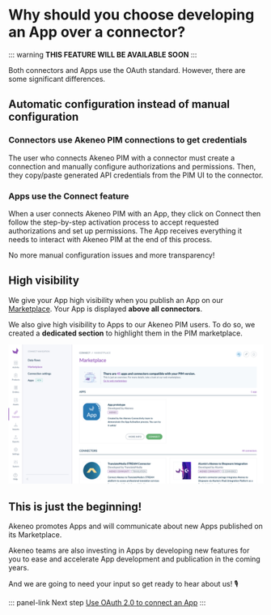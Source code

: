 # Why should you choose developing an App over a connector?

::: warning
**THIS FEATURE WILL BE AVAILABLE SOON**
:::

Both connectors and Apps use the OAuth standard. However, there are some significant differences.

## Automatic configuration instead of manual configuration

### Connectors use Akeneo PIM connections to get credentials

The user who connects Akeneo PIM with a connector must create a connection and manually configure authorizations and permissions. Then, they copy/paste generated API credentials from the PIM UI to the connector. 

### Apps use the Connect feature

When a user connects Akeneo PIM with an App, they click on Connect then follow the step-by-step activation process to accept requested authorizations and set up permissions. The App receives everything it needs to interact with Akeneo PIM at the end of this process.

No more manual configuration issues and more transparency!

## High visibility

We give your App high visibility when you publish an App on our [Marketplace](https://marketplace.akeneo.com/). Your App is displayed **above all connectors**. 

We also give high visibility to Apps to our Akeneo PIM users. To do so, we created a **dedicated section** to highlight them in the PIM marketplace.

![PIM marketplace](../img/apps/pim-marketplace-with-apps.png)


## This is just the beginning!

Akeneo promotes Apps and will communicate about new Apps published on its Marketplace.

Akeneo teams are also investing in Apps by developing new features for you to ease and accelerate App development and publication in the coming years. 

And we are going to need your input so get ready to hear about us! 🎙️

::: panel-link Next step [Use OAuth 2.0 to connect an App](/apps/using-oauth2.html)
:::